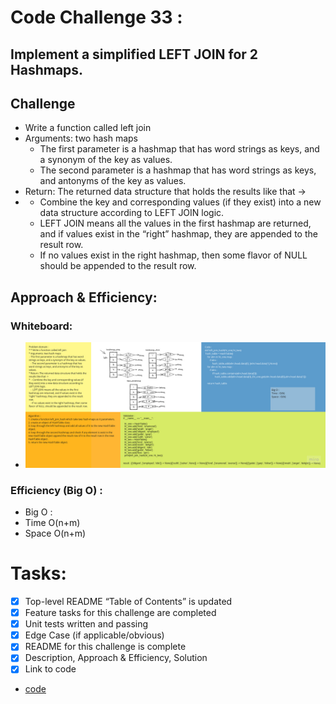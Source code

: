 # Code Challenge 33 :
## Implement a simplified LEFT JOIN for 2 Hashmaps.
## Challenge
* Write a function called left join
* Arguments: two hash maps
   - The first parameter is a hashmap that has word strings as keys, and a synonym of the key as values.
   - The second parameter is a hashmap that has word strings as keys, and antonyms of the key as values.
* Return: The returned data structure that holds the results like that -> 
*  - Combine the key and corresponding values (if they exist) into a new data structure according to LEFT JOIN logic.
   -  LEFT JOIN means all the values in the first hashmap are returned, and if values exist in the “right” hashmap, they are appended to the result row.
   - If no values exist in the right hashmap, then some flavor of NULL should be appended to the result row.


## Approach & Efficiency:
### Whiteboard:
- ![image](../../assets/hashmap_left_join.jpg)

### Efficiency (Big O) :
* Big O :
* Time O(n+m)
* Space O(n+m)

# Tasks:
- [x] Top-level README “Table of Contents” is updated
- [x] Feature tasks for this challenge are completed
- [x] Unit tests written and passing
- [x] Edge Case (if applicable/obvious)
- [x] README for this challenge is complete
- [x] Description, Approach & Efficiency, Solution
- [x] Link to code

* [code](hashmap_left_join.py)